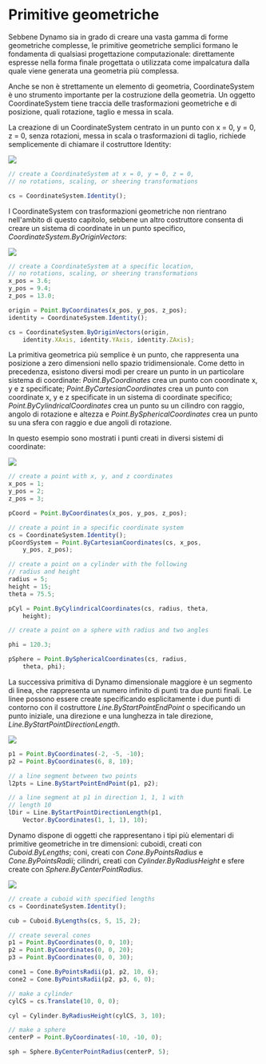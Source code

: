 # Primitive geometriche

Sebbene Dynamo sia in grado di creare una vasta gamma di forme geometriche complesse, le primitive geometriche semplici formano le fondamenta di qualsiasi progettazione computazionale: direttamente espresse nella forma finale progettata o utilizzata come impalcatura dalla quale viene generata una geometria più complessa.

Anche se non è strettamente un elemento di geometria, CoordinateSystem è uno strumento importante per la costruzione della geometria. Un oggetto CoordinateSystem tiene traccia delle trasformazioni geometriche e di posizione, quali rotazione, taglio e messa in scala.

La creazione di un CoordinateSystem centrato in un punto con x = 0, y = 0, z = 0, senza rotazioni, messa in scala o trasformazioni di taglio, richiede semplicemente di chiamare il costruttore Identity:

![](images/12-2/GeometricPrimitives_01.png)

```js
// create a CoordinateSystem at x = 0, y = 0, z = 0,
// no rotations, scaling, or sheering transformations

cs = CoordinateSystem.Identity();
```

I CoordinateSystem con trasformazioni geometriche non rientrano nell'ambito di questo capitolo, sebbene un altro costruttore consenta di creare un sistema di coordinate in un punto specifico, *CoordinateSystem.ByOriginVectors*:

![](images/12-2/GeometricPrimitives_02.png)

```js
// create a CoordinateSystem at a specific location,
// no rotations, scaling, or sheering transformations
x_pos = 3.6;
y_pos = 9.4;
z_pos = 13.0;

origin = Point.ByCoordinates(x_pos, y_pos, z_pos);
identity = CoordinateSystem.Identity();

cs = CoordinateSystem.ByOriginVectors(origin,
    identity.XAxis, identity.YAxis, identity.ZAxis);
```

La primitiva geometrica più semplice è un punto, che rappresenta una posizione a zero dimensioni nello spazio tridimensionale. Come detto in precedenza, esistono diversi modi per creare un punto in un particolare sistema di coordinate: *Point.ByCoordinates* crea un punto con coordinate x, y e z specificate; *Point.ByCartesianCoordinates* crea un punto con coordinate x, y e z specificate in un sistema di coordinate specifico; *Point.ByCylindricalCoordinates* crea un punto su un cilindro con raggio, angolo di rotazione e altezza e *Point.BySphericalCoordinates* crea un punto su una sfera con raggio e due angoli di rotazione.

In questo esempio sono mostrati i punti creati in diversi sistemi di coordinate:

![](images/12-2/GeometricPrimitives_03.png)

```js
// create a point with x, y, and z coordinates
x_pos = 1;
y_pos = 2;
z_pos = 3;

pCoord = Point.ByCoordinates(x_pos, y_pos, z_pos);

// create a point in a specific coordinate system
cs = CoordinateSystem.Identity();
pCoordSystem = Point.ByCartesianCoordinates(cs, x_pos,
    y_pos, z_pos);

// create a point on a cylinder with the following
// radius and height
radius = 5;
height = 15;
theta = 75.5;

pCyl = Point.ByCylindricalCoordinates(cs, radius, theta,
    height);

// create a point on a sphere with radius and two angles

phi = 120.3;

pSphere = Point.BySphericalCoordinates(cs, radius, 
    theta, phi);
```

La successiva primitiva di Dynamo dimensionale maggiore è un segmento di linea, che rappresenta un numero infinito di punti tra due punti finali. Le linee possono essere create specificando esplicitamente i due punti di contorno con il costruttore *Line.ByStartPointEndPoint* o specificando un punto iniziale, una direzione e una lunghezza in tale direzione, *Line.ByStartPointDirectionLength*.

![](images/12-2/GeometricPrimitives_04.png)

```js
p1 = Point.ByCoordinates(-2, -5, -10);
p2 = Point.ByCoordinates(6, 8, 10);

// a line segment between two points
l2pts = Line.ByStartPointEndPoint(p1, p2); 

// a line segment at p1 in direction 1, 1, 1 with 
// length 10
lDir = Line.ByStartPointDirectionLength(p1,
    Vector.ByCoordinates(1, 1, 1), 10);
```

Dynamo dispone di oggetti che rappresentano i tipi più elementari di primitive geometriche in tre dimensioni: cuboidi, creati con *Cuboid.ByLengths*; coni, creati con *Cone.ByPointsRadius* e *Cone.ByPointsRadii*; cilindri, creati con *Cylinder.ByRadiusHeight* e sfere create con *Sphere.ByCenterPointRadius*.

![](images/12-2/GeometricPrimitives_05.png)

```js
// create a cuboid with specified lengths
cs = CoordinateSystem.Identity();

cub = Cuboid.ByLengths(cs, 5, 15, 2);

// create several cones
p1 = Point.ByCoordinates(0, 0, 10);
p2 = Point.ByCoordinates(0, 0, 20);
p3 = Point.ByCoordinates(0, 0, 30);

cone1 = Cone.ByPointsRadii(p1, p2, 10, 6);
cone2 = Cone.ByPointsRadii(p2, p3, 6, 0);

// make a cylinder
cylCS = cs.Translate(10, 0, 0);

cyl = Cylinder.ByRadiusHeight(cylCS, 3, 10);

// make a sphere
centerP = Point.ByCoordinates(-10, -10, 0);

sph = Sphere.ByCenterPointRadius(centerP, 5);
```


